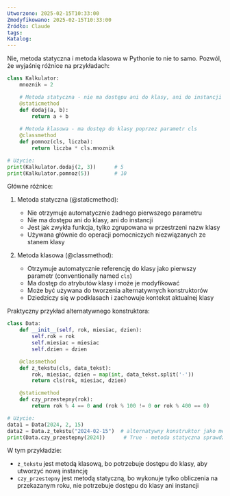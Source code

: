 ```yaml
---
Utworzono: 2025-02-15T10:33:00
Zmodyfikowano: 2025-02-15T10:33:00
Źródło: Claude
tags: 
Katalog:
---
```


Nie, metoda statyczna i metoda klasowa w Pythonie to nie to samo. Pozwól, że wyjaśnię różnice na przykładach:

```python
class Kalkulator:
    mnoznik = 2

    # Metoda statyczna - nie ma dostępu ani do klasy, ani do instancji
    @staticmethod
    def dodaj(a, b):
        return a + b
    
    # Metoda klasowa - ma dostęp do klasy poprzez parametr cls
    @classmethod
    def pomnoz(cls, liczba):
        return liczba * cls.mnoznik

# Użycie:
print(Kalkulator.dodaj(2, 3))      # 5
print(Kalkulator.pomnoz(5))        # 10
```

Główne różnice:
1. Metoda statyczna (@staticmethod):
   - Nie otrzymuje automatycznie żadnego pierwszego parametru
   - Nie ma dostępu ani do klasy, ani do instancji
   - Jest jak zwykła funkcja, tylko zgrupowana w przestrzeni nazw klasy
   - Używana głównie do operacji pomocniczych niezwiązanych ze stanem klasy

2. Metoda klasowa (@classmethod):
   - Otrzymuje automatycznie referencję do klasy jako pierwszy parametr (conventionally named `cls`)
   - Ma dostęp do atrybutów klasy i może je modyfikować
   - Może być używana do tworzenia alternatywnych konstruktorów
   - Dziedziczy się w podklasach i zachowuje kontekst aktualnej klasy

Praktyczny przykład alternatywnego konstruktora:

```python
class Data:
    def __init__(self, rok, miesiac, dzien):
        self.rok = rok
        self.miesiac = miesiac
        self.dzien = dzien

    @classmethod
    def z_tekstu(cls, data_tekst):
        rok, miesiac, dzien = map(int, data_tekst.split('-'))
        return cls(rok, miesiac, dzien)

    @staticmethod
    def czy_przestepny(rok):
        return rok % 4 == 0 and (rok % 100 != 0 or rok % 400 == 0)

# Użycie:
data1 = Data(2024, 2, 15)
data2 = Data.z_tekstu("2024-02-15")  # alternatywny konstruktor jako metoda klasowa
print(Data.czy_przestepny(2024))      # True - metoda statyczna sprawdza tylko rok
```

W tym przykładzie:
- `z_tekstu` jest metodą klasową, bo potrzebuje dostępu do klasy, aby utworzyć nową instancję
- `czy_przestepny` jest metodą statyczną, bo wykonuje tylko obliczenia na przekazanym roku, nie potrzebuje dostępu do klasy ani instancji